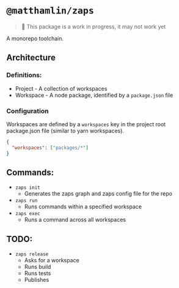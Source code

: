 # `@matthamlin/zaps`

> 🚨 This package is a work in progress, it may not work yet

A monorepo toolchain.

## Architecture

### Definitions:

- Project - A collection of workspaces
- Workspace - A node package, identified by a `package.json` file

### Configuration

Workspaces are defined by a `workspaces` key in the project root package.json file (similar to yarn workspaces).

```json
{
  "workspaces": ["packages/*"]
}
```

## Commands:

- `zaps init`
  - Generates the zaps graph and zaps config file for the repo
- `zaps run`
  - Runs commands within a specified workspace
- `zaps exec`
  - Runs a command across all workspaces

## TODO:

- `zaps release`
  - Asks for a workspace
  - Runs build
  - Runs tests
  - Publishes
